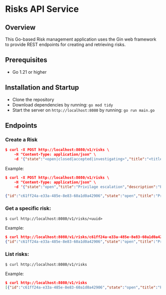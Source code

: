 # Risks API Service

## Overview
This Go-based Risk management application uses the Gin web framework to provide REST endpoints for creating and retrieving risks.

## Prerequisites
- Go 1.21 or higher

## Installation and Startup
- Clone the repository
- Download dependencies by running: `go mod tidy`
- Start the server on `http://localhost:8080` by running: `go run main.go` 

## Endpoints
### Create a Risk

```json
$ curl -X POST http://localhost:8080/v1/risks \
    -H "Content-Type: application/json" \
    -d '{"state":"<open|closed|accepted|investigating>","title":"<title>","description":"<description>"}'
```

Example:
```json
$ curl -X POST http://localhost:8080/v1/risks \
    -H "Content-Type: application/json" \
    -d '{"state":"open","title":"Privilage escalation","description":"Potential privilage escalation vulnerability"}'

{"id":"c61ff24a-e33a-485e-8e83-60a1d0a42906","state":"open","title":"Privilage escalation","description":"Potential privilage escalation vulnerability"}
```

### Get a specific risk: 

`$ curl http://localhost:8080/v1/risks/<uuid>`

Example:
```json
$ curl http://localhost:8080/v1/risks/c61ff24a-e33a-485e-8e83-60a1d0a42906
{"id":"c61ff24a-e33a-485e-8e83-60a1d0a42906","state":"open","title":"Privilage escalation","description":"Potential privilage escalation vulnerability"}
```

### List risks: 

`$ curl http://localhost:8080/v1/risks`

Example:
```json
$ curl http://localhost:8080/v1/risks                         
[{"id":"c61ff24a-e33a-485e-8e83-60a1d0a42906","state":"open","title":"Privilage escalation","description":"Potential privilage escalation vulnerability"}]
```